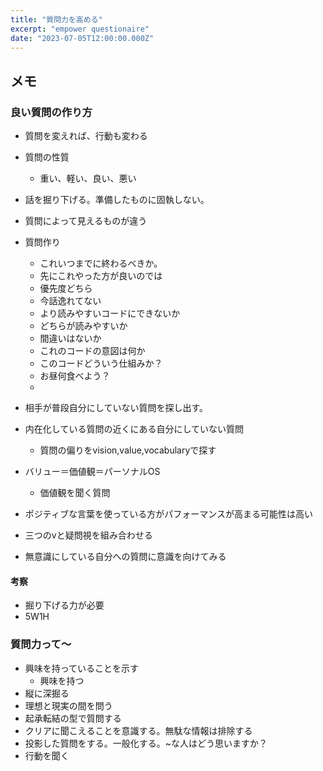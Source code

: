 ```yaml
---
title: "質問力を高める"
excerpt: "empower questionaire"
date: "2023-07-05T12:00:00.000Z"
---
```


## メモ
### 良い質問の作り方
- 質問を変えれば、行動も変わる
- 質問の性質
  - 重い、軽い、良い、悪い
- 話を掘り下げる。準備したものに固執しない。
- 質問によって見えるものが違う

- 質問作り
  - これいつまでに終わるべきか。
  - 先にこれやった方が良いのでは
  - 優先度どちら
  - 今話逸れてない
  - より読みやすいコードにできないか
  - どちらが読みやすいか
  - 間違いはないか
  - これのコードの意図は何か
  - このコードどういう仕組みか？
  - お昼何食べよう？
  - 
- 相手が普段自分にしていない質問を探し出す。
- 内在化している質問の近くにある自分にしていない質問
  - 質問の偏りをvision,value,vocabularyで探す
- バリュー＝価値観＝パーソナルOS
  - 価値観を聞く質問  
- ポジティブな言葉を使っている方がパフォーマンスが高まる可能性は高い
- 三つのvと疑問視を組み合わせる
- 無意識にしている自分への質問に意識を向けてみる
#### 考察
- 掘り下げる力が必要 
- 5W1H


### 質問力って〜
- 興味を持っていることを示す
  - 興味を持つ
- 縦に深掘る
- 理想と現実の間を問う
- 起承転結の型で質問する
- クリアに聞こえることを意識する。無駄な情報は排除する
- 投影した質問をする。一般化する。~な人はどう思いますか？
- 行動を聞く